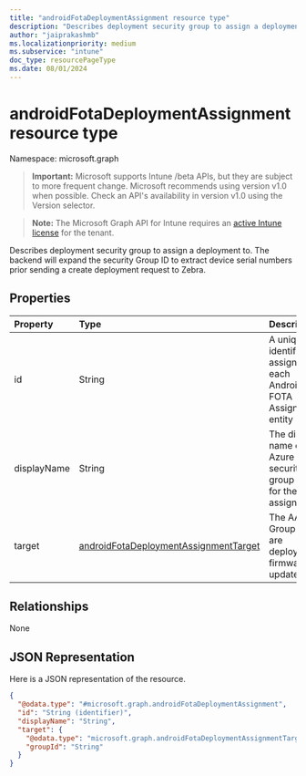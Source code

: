 ```yaml
---
title: "androidFotaDeploymentAssignment resource type"
description: "Describes deployment security group to assign a deployment to. The backend will expand the security Group ID to extract device serial numbers prior sending a create deployment request to Zebra."
author: "jaiprakashmb"
ms.localizationpriority: medium
ms.subservice: "intune"
doc_type: resourcePageType
ms.date: 08/01/2024
---
```


# androidFotaDeploymentAssignment resource type

Namespace: microsoft.graph

> **Important:** Microsoft supports Intune /beta APIs, but they are subject to more frequent change. Microsoft recommends using version v1.0 when possible. Check an API's availability in version v1.0 using the Version selector.

> **Note:** The Microsoft Graph API for Intune requires an [active Intune license](https://go.microsoft.com/fwlink/?linkid=839381) for the tenant.

Describes deployment security group to assign a deployment to. The backend will expand the security Group ID to extract device serial numbers prior sending a create deployment request to Zebra.

## Properties
|Property|Type|Description|
|:---|:---|:---|
|id|String|A unique identifier assigned to each Android FOTA Assignment entity|
|displayName|String|The display name of the Azure AD security group used for the assignment.|
|target|[androidFotaDeploymentAssignmentTarget](../resources/intune-androidfotaservice-androidfotadeploymentassignmenttarget.md)|The AAD Group we are deploying firmware updates to|

## Relationships
None

## JSON Representation
Here is a JSON representation of the resource.
<!-- {
  "blockType": "resource",
  "@odata.type": "microsoft.graph.androidFotaDeploymentAssignment"
}
-->
``` json
{
  "@odata.type": "#microsoft.graph.androidFotaDeploymentAssignment",
  "id": "String (identifier)",
  "displayName": "String",
  "target": {
    "@odata.type": "microsoft.graph.androidFotaDeploymentAssignmentTarget",
    "groupId": "String"
  }
}
```
